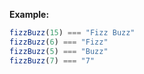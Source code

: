 **Example:**

```javascript
fizzBuzz(15) === "Fizz Buzz"
fizzBuzz(6) === "Fizz"
fizzBuzz(5) === "Buzz"
fizzBuzz(7) === "7"
```
